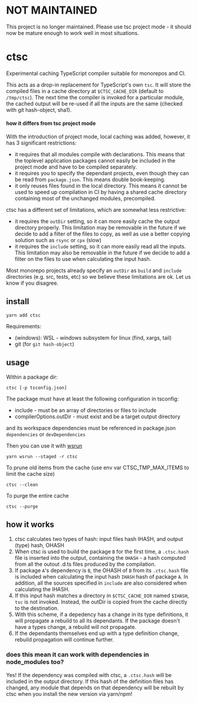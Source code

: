 # NOT MAINTAINED

This project is no longer maintained. Please use tsc project mode - it should now be mature enough to work well in most situations.

# ctsc

Experimental caching TypeScript compiler suitable for monorepos and CI.

This acts as a drop-in replacement for TypeScript's own `tsc`. It will store the compiled files in a cache directory at `$CTSC_CACHE_DIR` (default to `/tmp/ctsc`). The next time the compiler is invoked for a particular module, the cached output will be re-used if all the inputs are the same (checked with git hash-object, sha1).

#### how it differs from tsc project mode

With the introduction of project mode, local caching was added, however, it has 3 significant restrictions:

- it requires that all modules compile with declarations. This means that the toplevel application packages cannot easily be included in the project mode and have to be compiled separately.
- it requires you to specify the dependant projects, even though they can be read from `package.json`. This means double book-keeping.
- it only reuses files found in the local directory. This means it cannot be used to speed up compilation in CI by having a shared cache directory containing most of the unchanged modules, precompiled.

ctsc has a different set of limitations, which are somewhat less restrictive:

- it requires the `outDir` setting, so it can more easily cache the output directory properly. This
  limitation may be removable in the future if we decide to add a filter of the files to copy, as well
  as use a better copying solution such as `rsync` or `cpx` (slow)
- it requires the `include` setting, so it can more easily read all the inputs. This limitation may
  also be removable in the future if we decide to add a filter on the files to use when calculating
  the input hash.

Most monorepo projects already specify an `outDir` as `build` and `include` directories (e.g. src,
tests, etc) so we believe these limitations are ok. Let us know if you disagree.

## install

    yarn add ctsc

Requirements:

- (windows): WSL - windows subsystem for linux (find, xargs, tail)
- git (for `git hash-object`)

## usage

Within a package dir:

    ctsc [-p tsconfig.json]

The package must have at least the following configuration in tsconfig:

- include - must be an array of directories or files to include
- compilerOptions.outDir - must exist and be a target output directory

and its workspace dependencies must be referenced in package.json `dependencies` or
`devDependencies`

Then you can use it with [wsrun](https://github.com/hfour/wsrun)

    yarn wsrun --staged -r ctsc

To prune old items from the cache (use env var CTSC_TMP_MAX_ITEMS to limit the cache size)

    ctsc --clean

To purge the entire cache

    ctsc --purge

## how it works

1. ctsc calculates two types of hash: input files hash IHASH, and output (type) hash, OHASH
2. When ctsc is used to build the package `B` for the first time, a `.ctsc.hash` file is inserted into the output, containing the `OHASH` - a hash computed from all the outout .d.ts files produced by the compilation.
3. If package `A`'s dependency is `B`, the OHASH of `B` from its `.ctsc.hash` file is included when calculating the input hash `IHASH` hash of package `A`. In addition, all the sources specified in `include` are also considered when calculating the IHASH.
4. If this input hash matches a directory in `$CTSC_CACHE_DIR` named `$IHASH`, `tsc` is not invoked. Instead, the outDir is copied from the cache directly to the destination.
5. With this scheme, if a depedency has a change in its type definitions, it will propagate a rebuild to all its dependants. If the package doesn't have a types change, a rebuild will not propagate.
6. If the dependants themselves end up with a type definition change, rebuild propagation will continue further.

### does this mean it can work with dependencies in node_modules too?

Yes! If the dependency was compiled with ctsc, a `.ctsc.hash` will be included in the output directory. If this hash of the definition files has changed, any module that depends on that dependency will be rebuilt by ctsc when you install the new version via yarn/npm!
